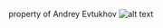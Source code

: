 property of Andrey Evtukhov
![alt text](src/property.jpg "Доказательство того что - это моя собственность")